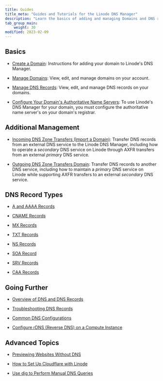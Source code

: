 ```yaml
---
title: Guides
title_meta: "Guides and Tutorials for the Linode DNS Manager"
description: "Learn the basics of adding and managing Domains and DNS records using the DNS manager. You can also find guides that take a deep dive into DNS records, common DNS configurations, and other more advanced topics."
tab_group_main:
    weight: 30
modified: 2023-02-09
---
```


## Basics

- [Create a Domain](/docs/products/networking/dns-manager/guides/create-domain/): Instructions for adding your domain to Linode's DNS Manager.

- [Manage Domains](/docs/products/networking/dns-manager/guides/manage-domains/): View, edit, and manage domains on your account.

- [Manage DNS Records](/docs/products/networking/dns-manager/guides/manage-dns-records/): View, edit, and manage DNS records on your domains.

- [Configure Your Domain's Authoritative Name Servers](/docs/products/networking/dns-manager/guides/authoritative-name-servers/): To use Linode's DNS Manager for your domain, you must configure the authoritative name server's on your domain's registrar.

## Additional Management

- [Incoming DNS Zone Transfers (Import a Domain)](/docs/products/networking/dns-manager/guides/incoming-dns-zone-transfers/): Transfer DNS records from an external DNS service to the Linode DNS Manager, including how to operate a *secondary* DNS service on Linode through AXFR transfers from an external *primary* DNS service.

- [Outgoing DNS Zone Transfers Domain](/docs/products/networking/dns-manager/guides/outgoing-dns-zone-transfers/): Transfer DNS records to another DNS service, including how to maintain a *primary* DNS service on Linode while supporting AXFR transfers to an external *secondary* DNS service.

## DNS Record Types

- [A and AAAA Records](/docs/products/networking/dns-manager/guides/a-record/)

- [CNAME Records](/docs/products/networking/dns-manager/guides/cname-record/)

- [MX Records](/docs/products/networking/dns-manager/guides/mx-record/)

- [TXT Records](/docs/products/networking/dns-manager/guides/txt-record/)

- [NS Records](/docs/products/networking/dns-manager/guides/ns-record/)

- [SOA Record](/docs/products/networking/dns-manager/guides/soa-record/)

- [SRV Records](/docs/products/networking/dns-manager/guides/srv-record/)

- [CAA Records](/docs/products/networking/dns-manager/guides/caa-record/)

## Going Further

- [Overview of DNS and DNS Records](/docs/guides/dns-overview/)

- [Troubleshooting DNS Records](/docs/products/networking/dns-manager/guides/troubleshooting-dns/)

- [Common DNS Configurations](/docs/products/networking/dns-manager/guides/common-dns-configurations/)

- [Configure rDNS (Reverse DNS) on a Compute Instance](/docs/guides/configure-rdns/)

## Advanced Topics

- [Previewing Websites Without DNS](/docs/guides/previewing-websites-without-dns/)

- [How to Set Up Cloudflare with Linode](/docs/guides/how-to-set-up-cloudflare-with-linode/)

- [Use dig to Perform Manual DNS Queries](/docs/guides/use-dig-to-perform-manual-dns-queries/)
